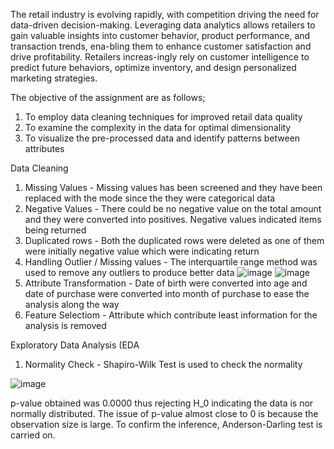 The retail industry is evolving rapidly, with competition driving the need for data-driven decision-making. Leveraging data analytics allows retailers to gain valuable insights into customer behavior, product performance, and transaction trends, ena-bling them to enhance customer satisfaction and drive profitability. Retailers increas-ingly rely on customer intelligence to predict future behaviors, optimize inventory, and design personalized marketing strategies.

The objective of the assignment are as follows;
1)	To employ data cleaning techniques for improved retail data quality
2)	To examine the complexity in the data for optimal dimensionality
3)	To visualize the pre-processed data and identify patterns between attributes

Data Cleaning
1) Missing Values - Missing values has been screened and they have been replaced with the mode since the they were categorical data
2) Negative Values - There could be no negative value on the total amount and they were converted into positives. Negative values indicated items being returned
3) Duplicated rows - Both the duplicated rows were deleted as one of them were initially negative value which were indicating return
4) Handling Outlier / Missing values - The interquartile range method was used to remove any outliers to produce better data
   ![image](https://github.com/user-attachments/assets/4a762082-f636-4316-82d0-e5c73319dd9c)
  ![image](https://github.com/user-attachments/assets/a6062f1f-02d3-4a73-bed9-fa47778b0d66)
5) Attribute Transformation - Date of birth were converted into age and date of purchase were converted into month of purchase to ease the analysis along the way
6) Feature Selectiom - Attribute which contribute least information for the analysis is removed

Exploratory Data Analysis (EDA
1) Normality Check - Shapiro-Wilk Test is used to check the normality

![image](https://github.com/user-attachments/assets/ce2bd043-c50e-487f-b425-91fa6a01b52f)

p-value obtained was 0.0000 thus rejecting H_0 indicating the data is nor normally distributed. The issue of p-value almost close to 0 is because the observation size is large. To confirm the inference, Anderson-Darling test is carried on. 
